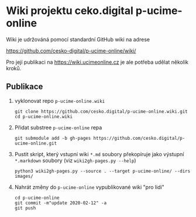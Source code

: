 # Wiki projektu ceko.digital p-ucime-online

Wiki je udržováná pomocí standardní GitHub wiki na adrese

https://github.com/cesko-digital/p-ucime-online/wiki/

Pro její publikaci na https://wiki.ucimeonline.cz je ale potřeba udělat několik
kroků.

## Publikace

1. vyklonovat repo `p-ucime-online.wiki`
   ```
   git clone https://github.com/cesko.digital/p-ucime-online.wiki.git
   cd p-ucime-online.wiki
   ```

2. Přidat substree `p-ucime-online` repa
   ```
   git submodule add -b gh-pages https://github.com/cesko.digital/p-ucime-online.git
   ```

3. Pustit skript, který vstupní wiki `*.md` soubory překopíruje jako výstupní
   `*.markdown` soubory (viz `wiki2gh-pages.py --help`)

   ```
   python3 wiki2gh-pages.py --source . --target p-ucime-online/ --dirs images/
   ```

4. Nahrát změny do `p-ucime-online` vypublikované wiki "pro lidi"

    ```
    cd p-ucime-online
    git commit -m"update 2020-02-12" -a
    git push
    ```


